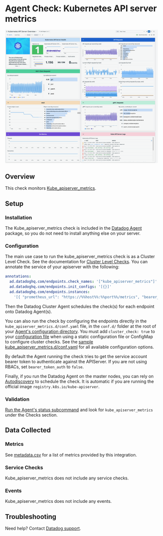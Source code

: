 # Agent Check: Kubernetes API server metrics

![Kubernetes API Server dashboard][1]

## Overview

This check monitors [Kube_apiserver_metrics][2].

## Setup

### Installation

The Kube_apiserver_metrics check is included in the [Datadog Agent][3] package, so you do not need to install anything else on your server.

### Configuration

The main use case to run the kube_apiserver_metrics check is as a Cluster Level Check.
See the documentation for [Cluster Level Checks][4].
You can annotate the service of your apiserver with the following:

```yaml
annotations:
  ad.datadoghq.com/endpoints.check_names: '["kube_apiserver_metrics"]'
  ad.datadoghq.com/endpoints.init_configs: '[{}]'
  ad.datadoghq.com/endpoints.instances:
    '[{ "prometheus_url": "https://%%host%%:%%port%%/metrics", "bearer_token_auth": "true" }]'
```

Then the Datadog Cluster Agent schedules the check(s) for each endpoint onto Datadog Agent(s). 

You can also run the check by configuring the endpoints directly in the `kube_apiserver_metrics.d/conf.yaml` file, in the `conf.d/` folder at the root of your [Agent's configuration directory][5].
You must add `cluster_check: true` to your [configuration file][6] when using a static configuration file or ConfigMap to configure cluster checks. See the [sample kube_apiserver_metrics.d/conf.yaml][7] for all available configuration options.

By default the Agent running the check tries to get the service account bearer token to authenticate against the APIServer. If you are not using RBACs, set `bearer_token_auth` to `false`.

Finally, if you run the Datadog Agent on the master nodes, you can rely on [Autodiscovery][8] to schedule the check. It is automatic if you are running the official image `registry.k8s.io/kube-apiserver`.

### Validation

[Run the Agent's status subcommand][9] and look for `kube_apiserver_metrics` under the Checks section.

## Data Collected

### Metrics

See [metadata.csv][10] for a list of metrics provided by this integration.

### Service Checks

Kube_apiserver_metrics does not include any service checks.

### Events

Kube_apiserver_metrics does not include any events.

## Troubleshooting

Need help? Contact [Datadog support][11].

[1]: https://raw.githubusercontent.com/DataDog/integrations-core/master/kube_apiserver_metrics/images/screenshot.png
[2]: https://kubernetes.io/docs/reference/command-line-tools-reference/kube-apiserver
[3]: https://app.datadoghq.com/account/settings#agent
[4]: https://docs.datadoghq.com/agent/cluster_agent/clusterchecks/
[5]: https://docs.datadoghq.com/agent/guide/agent-configuration-files/#agent-configuration-directory
[6]: https://docs.datadoghq.com/agent/cluster_agent/clusterchecks/#set-up-cluster-checks
[7]: https://github.com/DataDog/integrations-core/blob/master/kube_apiserver_metrics/datadog_checks/kube_apiserver_metrics/data/conf.yaml.example
[8]: https://docs.datadoghq.com/agent/kubernetes/integrations/
[9]: https://docs.datadoghq.com/agent/faq/agent-commands/#agent-status-and-information
[10]: https://github.com/DataDog/integrations-core/blob/master/kube_apiserver_metrics/metadata.csv
[11]: https://docs.datadoghq.com/help/
